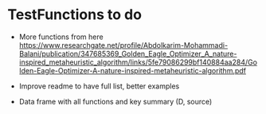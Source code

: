 # TestFunctions to do

* More functions from here
https://www.researchgate.net/profile/Abdolkarim-Mohammadi-Balani/publication/347685369_Golden_Eagle_Optimizer_A_nature-inspired_metaheuristic_algorithm/links/5fe79086299bf140884aa284/Golden-Eagle-Optimizer-A-nature-inspired-metaheuristic-algorithm.pdf

* Improve readme to have full list, better examples

* Data frame with all functions and key summary (D, source)
